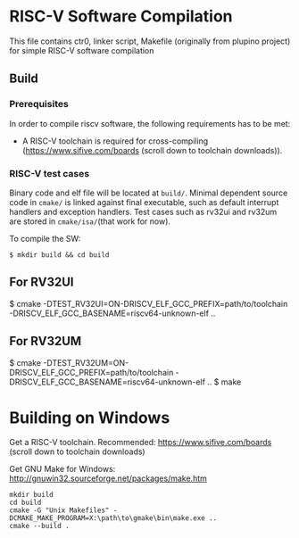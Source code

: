 # RISC-V Software Compilation

This file contains ctr0, linker script, Makefile (originally from plupino
project) for simple RISC-V software compilation

## Build
### Prerequisites
In order to compile riscv software, the following requirements has to be
met:

  - A RISC-V toolchain is required for cross-compiling (https://www.sifive.com/boards (scroll down to toolchain downloads)).

### RISC-V test cases

Binary code and elf file will be located at `build/`. Minimal
dependent source code in `cmake/` is linked against final executable,
such as default interrupt handlers and exception handlers.
Test cases such as rv32ui and rv32um are stored in `cmake/isa/`(that work for now). 

To compile the SW:

	$ mkdir build && cd build
  ## For RV32UI
  $ cmake -DTEST_RV32UI=ON-DRISCV_ELF_GCC_PREFIX=path/to/toolchain -DRISCV_ELF_GCC_BASENAME=riscv64-unknown-elf ..
  ## For RV32UM
  $ cmake -DTEST_RV32UM=ON-DRISCV_ELF_GCC_PREFIX=path/to/toolchain -DRISCV_ELF_GCC_BASENAME=riscv64-unknown-elf ..
	$ make

# Building on Windows

Get a RISC-V toolchain. Recommended: https://www.sifive.com/boards (scroll down to toolchain downloads)

Get GNU Make for Windows: http://gnuwin32.sourceforge.net/packages/make.htm

    mkdir build
    cd build
    cmake -G "Unix Makefiles" -DCMAKE_MAKE_PROGRAM=X:\path\to\gmake\bin\make.exe ..
    cmake --build .